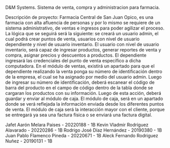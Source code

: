 D&M Systems. Sistema de venta, compra y administracion para farmacia.

Descripción de proyecto:
Farmacia Central de San Juan Opico, es una farmacia con alta afluencia de personas y por lo mismo se requiere de un sistema administrativo, de ventas e ingresos para poder agilizar el proceso. La lógica que se seguirá será la siguiente: se creará un usuario admin, el cual podrá crear puntos de venta, usuarios con nivel de usuario dependiente y nivel de usuario inventario. El usuario con nivel de usuario inventario, será capaz de ingresar productos, generar reportes de venta y compra, asignar precios y descuentos a productos. El dependiente ingresará las credenciales del punto de venta específico a dicha computadora. En el módulo de ventas, existirá un apartado para que el dependiente realizando la venta ponga su número de identificación dentro de la empresa, el cual se ha asignado por medio del usuario admin. Luego de ingresar su número de identificación, deberá escanear el código de barra del producto en el campo de código dentro de la tabla donde se cargaran los productos con su información. Luego de esta acción, deberá guardar y enviar al módulo de caja. El módulo de caja, será en un apartado donde se verá reflejada la información enviada desde los diferentes puntos de venta. El módulo de caja será la interacción mayor con el cliente, porque se entregará ya sea una factura física o se enviará una factura digital.

Jafet Aarón Melara Paises - 20220188 - 1B
Kevin Vladmir Rodríguez Alavarado - 20220286 - 1B
Rodrigo José Díaz Hernández - 20190380 - 1B
Juan Pablo Flamenco Pineda - 20220671 - 1B
Aleck Fernando Rodriguez Nuñez - 20190131 - 1B
